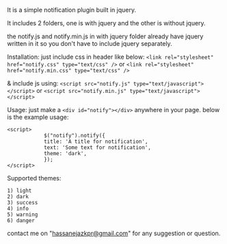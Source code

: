 It is a simple notification plugin built in jquery.

It includes 2 folders, one is with jquery and the other is without jquery.

the notify.js and notify.min.js in with jquery folder already have jquery written in it so you don't have to include jquery separately.

Installation:
just include css in header like below:
`<link rel="stylesheet" href="notify.css" type="text/css" />`
or
`<link rel="stylesheet" href="notify.min.css" type="text/css" />`

& include js using:
`<script src="notify.js" type="text/javascript"></script>`
or
`<script src="notify.min.js" type="text/javascript"></script>`

Usage:
just make a `<div id="notify"></div>` anywhere in your page.
below is the example usage:
```
<script>
            $("notify").notify({
            title: 'A title for notification',
            text: 'Some text for notification',
            theme: 'dark',
            });
</script>
```
Supported themes:

```
1) light
2) dark
3) success
4) info
5) warning
6) danger
```

contact me on "hassanejazkpr@gmail.com" for any suggestion or question.
